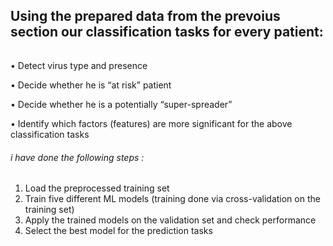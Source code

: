  ## Using the prepared data from the prevoius section our classification tasks for every patient:
 ###### 
• Detect virus type and presence

• Decide whether he is “at risk” patient

• Decide whether he is a potentially “super-spreader”

• Identify which factors (features) are more significant for the above classification tasks
###### i have done the following steps :
1. Load the preprocessed training set
2. Train five different ML models (training done via cross-validation on the training set)
3. Apply the trained models on the validation set and check performance
4. Select the best model for the prediction tasks
